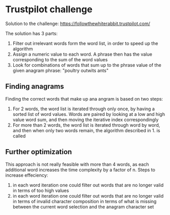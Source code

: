 # Trustpilot challenge
Solution to the challenge: https://followthewhiterabbit.trustpilot.com/

The solution has 3 parts:
1. Filter out irrelevant words form the word list, in order to speed up the algorithm
2. Assign a numeric value to each word. A phrase then has the value corresponding to the sum of the word values
3. Look for combinations of words that sum up to the phrase value of the given anagram phrase: "poultry outwits ants"

## Finding anagrams
Finding the correct words that make up ana angram is based on two steps:
1. For 2 words, the word list is iterated through only once, by having a sorted list of word values. Words are paired by looking at a low and high value word sum, and then moving the iterative index correspondingly
2. For more than 2 words, the word list is iterated through word by word, and then when only two words remain, the algorithm described in 1. is called

## Further optimization
This approach is not really feasible with more than 4 words, as each additional word increases the time complexity by a factor of n.
Steps to increase effeciency:
1. in each word iteration one could filter out words that are no longer valid in terms of too high values
2. in each word iteration one could filter out words that are no longer valid in terms of invalid character composition in terms of what is missing between the current word selection and the anagram character set
